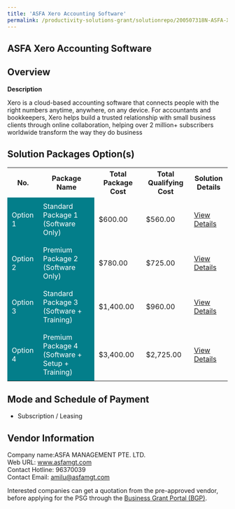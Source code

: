 ```yaml
---
title: 'ASFA Xero Accounting Software'
permalink: /productivity-solutions-grant/solutionrepo/200507318N-ASFA-Xro-Acc-Softwr
---
```


## ASFA Xero Accounting Software

## Overview

**Description**

Xero is a cloud-based accounting software that connects people with the right numbers anytime, anywhere, on any device. For accountants and bookkeepers, Xero helps build a trusted relationship with small business clients through online collaboration, helping over 2 million+ subscribers worldwide transform the way they do business

## Solution Packages Option(s)

<table>
<tr>
<th><b>No.</b></th>
<th><b>Package Name</b></th>
<th><b>Total Package Cost</b></th>
<th><b>Total Qualifying Cost</b></th>
<th><b>Solution Details</b></th>
</tr>
<tr>
<td style='padding: 10px; background-color: #037E8A; color: #FFFFFF;'>Option 1</td>
<td style='padding: 10px; background-color: #037E8A; color: #FFFFFF;'>Standard Package 1 (Software Only)</td>
<td style='padding: 10px;'>$600.00</td>
<td style='padding: 10px;'>$560.00</td>
<td style='padding: 10px;'><a href='/images/psg/ASFA_Management_Xero_Accounting_05102023_Desensitised_Annex3_Part1.pdf ' target='_blank'>View Details</a></td>
</tr>
<tr>
<td style='padding: 10px; background-color: #037E8A; color: #FFFFFF;'>Option 2</td>
<td style='padding: 10px; background-color: #037E8A; color: #FFFFFF;'>Premium Package 2 (Software Only)</td>
<td style='padding: 10px;'>$780.00</td>
<td style='padding: 10px;'>$725.00</td>
<td style='padding: 10px;'><a href='/images/psg/ASFA_Management_Xero_Accounting_05102023_Desensitised_Annex3_Part2.pdf ' target='_blank'>View Details</a></td>
</tr>
<tr>
<td style='padding: 10px; background-color: #037E8A; color: #FFFFFF;'>Option 3</td>
<td style='padding: 10px; background-color: #037E8A; color: #FFFFFF;'>Standard Package 3 (Software + Training)</td>
<td style='padding: 10px;'>$1,400.00</td>
<td style='padding: 10px;'>$960.00</td>
<td style='padding: 10px;'><a href='/images/psg/ASFA_Management_Xero_Accounting_05102023_Desensitised_Annex3_Part3.pdf ' target='_blank'>View Details</a></td>
</tr>
<tr>
<td style='padding: 10px; background-color: #037E8A; color: #FFFFFF;'>Option 4</td>
<td style='padding: 10px; background-color: #037E8A; color: #FFFFFF;'>Premium Package 4 (Software + Setup + Training)</td>
<td style='padding: 10px;'>$3,400.00</td>
<td style='padding: 10px;'>$2,725.00</td>
<td style='padding: 10px;'><a href='/images/psg/ASFA_Management_Xero_Accounting_05102023_Desensitised_Annex3_Part4.pdf ' target='_blank'>View Details</a></td>
</tr>
</table>

## Mode and Schedule of Payment

 - Subscription / Leasing

## Vendor Information

 Company name:ASFA MANAGEMENT PTE. LTD.<br>Web URL: www.asfamgt.com <br>Contact Hotline: 96370039 <br>Contact Email: amilu@asfamgt.com

Interested companies can get a quotation from the pre-approved vendor, before applying for the PSG through the <a href='https://www.businessgrants.gov.sg/' target='_blank' rel='noopener'>Business Grant Portal (BGP)</a>.

<script src="/jquery/resize-tables.js"></script>
